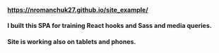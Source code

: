#### https://nromanchuk27.github.io/site_example/

#### I built this SPA for training React hooks and Sass and media queries.
#### Site is working also on tablets and phones.
